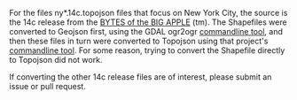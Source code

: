 For the files ny*.14c.topojson files that focus on New York City, the source is the 14c release from the [BYTES of the BIG APPLE](http://www.nyc.gov/html/dcp/html/bytes/districts_download_metadata.shtml) (tm). The Shapefiles were converted to Geojson first, using the GDAL ogr2ogr [commandline tool](http://ben.balter.com/2013/06/26/how-to-convert-shapefiles-to-geojson-for-use-on-github/), and then these files in turn were converted to Topojson using that project's [commandline tool](https://github.com/mbostock/topojson/wiki/Command-Line-Reference). For some reason, trying to convert the Shapefile directly to Topojson did not work. 


If converting the other 14c release files are of interest, please submit an issue or pull request.
